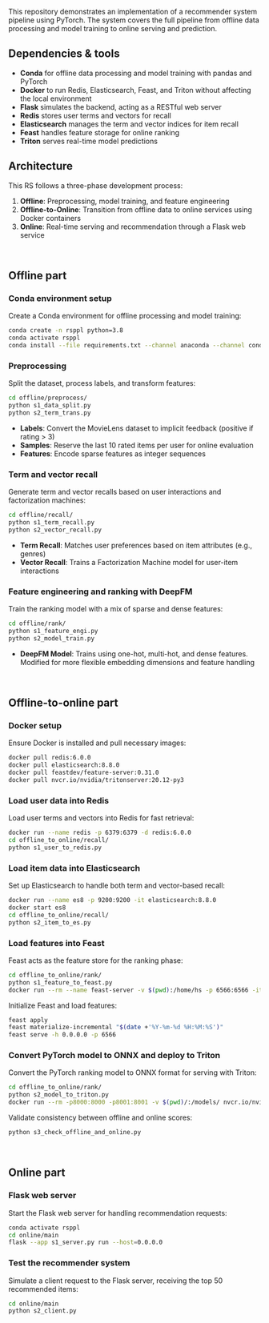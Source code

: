 This repository demonstrates an implementation of a recommender system pipeline using PyTorch. The system covers the full pipeline from offline data processing and model training to online serving and prediction.

## Dependencies & tools
- **Conda** for offline data processing and model training with pandas and PyTorch
- **Docker** to run Redis, Elasticsearch, Feast, and Triton without affecting the local environment
- **Flask** simulates the backend, acting as a RESTful web server
- **Redis** stores user terms and vectors for recall
- **Elasticsearch** manages the term and vector indices for item recall
- **Feast** handles feature storage for online ranking
- **Triton** serves real-time model predictions

## Architecture
This RS follows a three-phase development process:
1. **Offline**: Preprocessing, model training, and feature engineering
2. **Offline-to-Online**: Transition from offline data to online services using Docker containers
3. **Online**: Real-time serving and recommendation through a Flask web service

<br>

## Offline part

### Conda environment setup
Create a Conda environment for offline processing and model training:
```bash
conda create -n rsppl python=3.8
conda activate rsppl
conda install --file requirements.txt --channel anaconda --channel conda-forge
```

### Preprocessing
Split the dataset, process labels, and transform features:
```bash
cd offline/preprocess/
python s1_data_split.py
python s2_term_trans.py
```
- **Labels**: Convert the MovieLens dataset to implicit feedback (positive if rating > 3)
- **Samples**: Reserve the last 10 rated items per user for online evaluation
- **Features**: Encode sparse features as integer sequences

### Term and vector recall
Generate term and vector recalls based on user interactions and factorization machines:
```bash
cd offline/recall/
python s1_term_recall.py
python s2_vector_recall.py
```
- **Term Recall**: Matches user preferences based on item attributes (e.g., genres)
- **Vector Recall**: Trains a Factorization Machine model for user-item interactions

### Feature engineering and ranking with DeepFM
Train the ranking model with a mix of sparse and dense features:
```bash
cd offline/rank/
python s1_feature_engi.py
python s2_model_train.py
```
- **DeepFM Model**: Trains using one-hot, multi-hot, and dense features. Modified for more flexible embedding dimensions and feature handling

<br>

## Offline-to-online part

### Docker setup
Ensure Docker is installed and pull necessary images:
```bash
docker pull redis:6.0.0
docker pull elasticsearch:8.8.0
docker pull feastdev/feature-server:0.31.0
docker pull nvcr.io/nvidia/tritonserver:20.12-py3
```

### Load user data into Redis
Load user terms and vectors into Redis for fast retrieval:
```bash
docker run --name redis -p 6379:6379 -d redis:6.0.0
cd offline_to_online/recall/
python s1_user_to_redis.py
```

### Load item data into Elasticsearch
Set up Elasticsearch to handle both term and vector-based recall:
```bash
docker run --name es8 -p 9200:9200 -it elasticsearch:8.8.0
docker start es8
cd offline_to_online/recall/
python s2_item_to_es.py
```

### Load features into Feast
Feast acts as the feature store for the ranking phase:
```bash
cd offline_to_online/rank/
python s1_feature_to_feast.py
docker run --rm --name feast-server -v $(pwd):/home/hs -p 6566:6566 -it feastdev/feature-server:0.31.0
```
Initialize Feast and load features:
```bash
feast apply
feast materialize-incremental "$(date +'%Y-%m-%d %H:%M:%S')"
feast serve -h 0.0.0.0 -p 6566
```

### Convert PyTorch model to ONNX and deploy to Triton
Convert the PyTorch ranking model to ONNX format for serving with Triton:
```bash
cd offline_to_online/rank/
python s2_model_to_triton.py
docker run --rm -p8000:8000 -p8001:8001 -v $(pwd)/:/models/ nvcr.io/nvidia/tritonserver:20.12-py3 tritonserver --model-repository=/models/
```
Validate consistency between offline and online scores:
```bash
python s3_check_offline_and_online.py
```

<br>

## Online part

### Flask web server
Start the Flask web server for handling recommendation requests:
```bash
conda activate rsppl
cd online/main
flask --app s1_server.py run --host=0.0.0.0
```

### Test the recommender system
Simulate a client request to the Flask server, receiving the top 50 recommended items:
```bash
cd online/main
python s2_client.py
```
